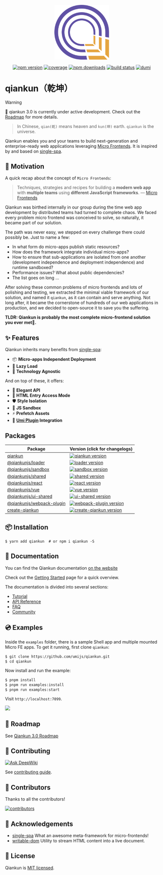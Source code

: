 <p align="center">
  <a href="https://qiankun.umijs.org" target="_blank" rel="noopener noreferrer">
    <img width="180" src="./docs/logo.png" alt="qiankun logo">
  </a>
</p>

<p align="center">
  <a href="https://www.npmjs.com/package/qiankun"><img src="https://img.shields.io/npm/v/qiankun/next.svg?style=flat-square" alt="npm version" /></a>
  <a href="https://codecov.io/gh/umijs/qiankun"><img src="https://img.shields.io/codecov/c/github/umijs/qiankun.svg?style=flat-square" alt="coverage" /></a>
  <a href="https://www.npmjs.com/package/qiankun"><img src="https://img.shields.io/npm/dm/qiankun.svg?style=flat-square" alt="npm downloads" /></a>
  <a href="https://github.com/umijs/qiankun/actions/workflows/ci.yml"><img src="https://img.shields.io/github/actions/workflow/status/umijs/qiankun/ci.yml?branch=master&style=flat-square" alt="build status" /></a>
  <a href="https://github.com/umijs/dumi"><img src="https://img.shields.io/badge/docs%20by-dumi-blue" alt="dumi" /></a>
</p>

# qiankun（乾坤）

> [!WARNING]
> 🚧 qiankun 3.0 is currently under active development. Check out the [Roadmap](https://github.com/umijs/qiankun/discussions/1378) for more details.

> In Chinese, `qian(乾)` means heaven and `kun(坤)` earth. `qiankun` is the universe.

Qiankun enables you and your teams to build next-generation and enterprise-ready web applications leveraging [Micro Frontends](https://micro-frontends.org/). It is inspired by and based on [single-spa](https://github.com/CanopyTax/single-spa).

## 🤔 Motivation

A quick recap about the concept of `Micro Frontends`:

> Techniques, strategies and recipes for building a **modern web app** with **multiple teams** using **different JavaScript frameworks**. — [Micro Frontends](https://micro-frontends.org/)

Qiankun was birthed internally in our group during the time web app development by distributed teams had turned to complete chaos. We faced every problem micro frontend was conceived to solve, so naturally, it became part of our solution.

The path was never easy, we stepped on every challenge there could possibly be. Just to name a few:

- In what form do micro-apps publish static resources?
- How does the framework integrate individual micro-apps?
- How to ensure that sub-applications are isolated from one another (development independence and deployment independence) and runtime sandboxed?
- Performance issues? What about public dependencies?
- The list goes on long ...

After solving these common problems of micro frontends and lots of polishing and testing, we extracted the minimal viable framework of our solution, and named it `qiankun`, as it can contain and serve anything. Not long after, it became the cornerstone of hundreds of our web applications in production, and we decided to open-source it to save you the suffering.

**TLDR: Qiankun is probably the most complete micro-frontend solution you ever met🧐.**

## :sparkles: Features

Qiankun inherits many benefits from [single-spa](https://github.com/CanopyTax/single-spa):

- 📦 **Micro-apps Independent Deployment**
- 🛴 **Lazy Load**
- 📱 **Technology Agnostic**

And on top of these, it offers:

- 💃 **Elegant API**
- 💪 **HTML Entry Access Mode**
- 🛡 **Style Isolation**
- 🧳 **JS Sandbox**
- ⚡ **Prefetch Assets**
- 🔌 **[Umi Plugin](https://github.com/umijs/plugins/tree/master/packages/plugin-qiankun) Integration**

## Packages

| Package | Version (click for changelogs) |
| --- | :-- |
| [qiankun](packages/qiankun) | [![qiankun version](https://img.shields.io/npm/v/qiankun/next.svg?style=flat-square)](packages/qiankun/CHANGELOG.md) |
| [@qiankunjs/loader](packages/loader) | [![loader version](https://img.shields.io/npm/v/@qiankunjs/loader/rc.svg?style=flat-square)](packages/loader/CHANGELOG.md) |
| [@qiankunjs/sandbox](packages/sandbox) | [![sandbox version](https://img.shields.io/npm/v/@qiankunjs/sandbox/rc.svg?style=flat-square)](packages/sandbox/CHANGELOG.md) |
| [@qiankunjs/shared](packages/shared) | [![shared version](https://img.shields.io/npm/v/@qiankunjs/shared/rc.svg?style=flat-square)](packages/shared/CHANGELOG.md) |
| [@qiankunjs/react](packages/ui-bindings/react) | [![react version](https://img.shields.io/npm/v/@qiankunjs/react/rc.svg?style=flat-square)](packages/ui-bindings/react/CHANGELOG.md) |
| [@qiankunjs/vue](packages/ui-bindings/vue) | [![vue version](https://img.shields.io/npm/v/@qiankunjs/vue/rc.svg?style=flat-square)](packages/ui-bindings/vue/CHANGELOG.md) |
| [@qiankunjs/ui-shared](packages/ui-bindings/shared) | [![ui-shared version](https://img.shields.io/npm/v/@qiankunjs/ui-shared/rc.svg?style=flat-square)](packages/ui-bindings/shared/CHANGELOG.md) |
| [@qiankunjs/webpack-plugin](packages/webpack-plugin) | [![webpack-plugin version](https://img.shields.io/npm/v/@qiankunjs/webpack-plugin/rc.svg?style=flat-square)](packages/webpack-plugin/CHANGELOG.md) |
| [create-qiankun](packages/create-qiankun) | [![create-qiankun version](https://img.shields.io/npm/v/create-qiankun/rc.svg?style=flat-square)](packages/create-qiankun/CHANGELOG.md) |

## 📦 Installation

```shell
$ yarn add qiankun  # or npm i qiankun -S
```

## 📖 Documentation

You can find the Qiankun documentation [on the website](https://qiankun.umijs.org/)

Check out the [Getting Started](https://qiankun.umijs.org/guide/getting-started) page for a quick overview.

The documentation is divided into several sections:

- [Tutorial](https://qiankun.umijs.org/cookbook)
- [API Reference](https://qiankun.umijs.org/api)
- [FAQ](https://qiankun.umijs.org/faq)
- [Community](https://qiankun.umijs.org/#-community)

## 💿 Examples

Inside the `examples` folder, there is a sample Shell app and multiple mounted Micro FE apps. To get it running, first clone `qiankun`:

```shell
$ git clone https://github.com/umijs/qiankun.git
$ cd qiankun
```

Now install and run the example:

```shell
$ pnpm install
$ pnpm run examples:install
$ pnpm run examples:start
```

Visit `http://localhost:7099`.

![](./examples/example.gif)

## 🎯 Roadmap

See [Qiankun 3.0 Roadmap](https://github.com/umijs/qiankun/discussions/1378)

## 🤝 Contributing
[![Ask DeepWiki](https://deepwiki.com/badge.svg)](https://deepwiki.com/umijs/qiankun)

See [contributing guide](./CONTRIBUTING.md).

## 👥 Contributors
Thanks to all the contributors!

<a href="https://github.com/umijs/qiankun/graphs/contributors">
  <img src="https://opencollective.com/qiankun/contributors.svg?width=960&button=false" alt="contributors" />
</a>

## 🎁 Acknowledgements

- [single-spa](https://github.com/CanopyTax/single-spa) What an awesome meta-framework for micro-frontends!
- [writable-dom](https://github.com/marko-js/writable-dom/) Utility to stream HTML content into a live document.

## 📄 License

Qiankun is [MIT licensed](./LICENSE).
